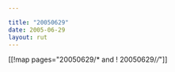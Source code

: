 ```yaml
---

title: "20050629"
date: 2005-06-29
layout: rut
---
```


[[!map pages="20050629/* and ! 20050629/*/*"]]
